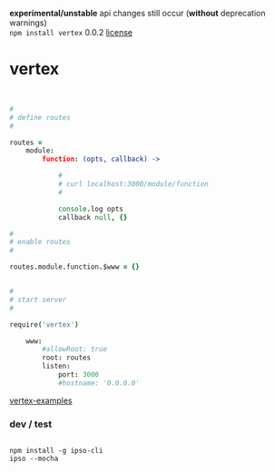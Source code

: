 **experimental/unstable** api changes still occur (**without** deprecation warnings) <br />
`npm install vertex` 0.0.2 [license](./license)

vertex
======

```coffee


#
# define routes
#

routes =
    module: 
        function: (opts, callback) -> 

            #
            # curl localhost:3000/module/function
            #

            console.log opts
            callback null, {}

#
# enable routes
#

routes.module.function.$www = {}


#
# start server
#

require('vertex')

    www: 
        #allowRoot: true
        root: routes
        listen: 
            port: 3000
            #hostname: '0.0.0.0'


```

[vertex-examples](https://github.com/nomilous/vertex-examples)


### dev / test

```

npm install -g ipso-cli
ipso --mocha


```

